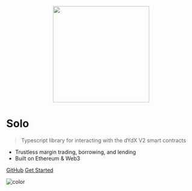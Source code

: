 <p align="center"><img src="https://s3.amazonaws.com/dydx-assets/dydx_logo_white.svg" width="256" /></p>

# Solo

> Typescript library for interacting with the dYdX V2 smart contracts

- Trustless margin trading, borrowing, and lending
- Built on Ethereum & Web3

[GitHub](https://github.com/dydxprotocol/solo/)
[Get Started](#table-of-contents)

![color](#17181a)
